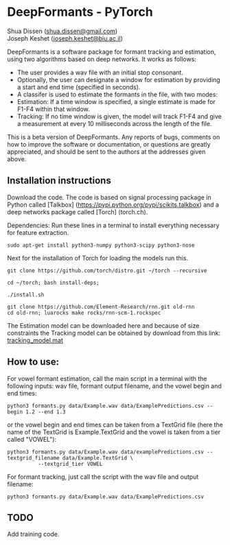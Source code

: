 # DeepFormants - PyTorch

Shua Dissen (shua.dissen@gmail.com)            
Joseph Keshet (joseph.keshet@biu.ac.il)

DeepFormants is a software package for formant tracking and estimation, using two algorithms based on deep networks. It works as follows:
* The user provides a wav file with an initial stop consonant. 
* Optionally, the user can designate a window for estimation by providing a start and end time (specified in seconds).
* A classifer is used to estimate the formants in the file, with two modes:
* Estimation: If a time window is specified, a single estimate is made for F1-F4 within that window. 
* Tracking: If no time window is given, the model will track F1-F4 and give a measurement at every 10 milliseconds across the length of the file.

This is a beta version of DeepFormants. Any reports of bugs, comments on how to improve the software or documentation, or questions are greatly appreciated, and should be sent to the authors at the addresses given above.


## Installation instructions

Download the code. The code is based on signal processing package in Python called [Talkbox] (https://pypi.python.org/pypi/scikits.talkbox) and a deep networks package called [Torch] (torch.ch).

Dependencies:
Run these lines in a terminal to install everything necessary for feature extraction.
```
sudo apt-get install python3-numpy python3-scipy python3-nose
```
Next for the installation of Torch for loading the models run this.
```
git clone https://github.com/torch/distro.git ~/torch --recursive

cd ~/torch; bash install-deps;

./install.sh
```
```
git clone https://github.com/Element-Research/rnn.git old-rnn
cd old-rnn; luarocks make rocks/rnn-scm-1.rockspec
```
The Estimation model can be downloaded here and because of size constraints the Tracking model can be obtained by download from this link:
[tracking_model.mat](https://drive.google.com/open?id=0Bxkc5_D0JjpiZWx4eTU1d0hsVXc)

## How to use:

For vowel formant estimation, call the main script in a terminal with the following inputs: wav file, formant output filename, and the vowel begin and end times:

```
python3 formants.py data/Example.wav data/ExamplePredictions.csv --begin 1.2 --end 1.3
```

or the vowel begin and end times can be taken from a TextGrid file (here the name of the TextGrid is Example.TextGrid and the vowel is taken from a tier called "VOWEL"):

```
python3 formants.py data/Example.wav data/examplePredictions.csv --textgrid_filename data/Example.TextGrid \
          --textgrid_tier VOWEL
```

For formant tracking, just call the script with the wav file and output filename:

```
python3 formants.py data/Example.wav data/ExamplePredictions.csv
```


## TODO

Add training code.


